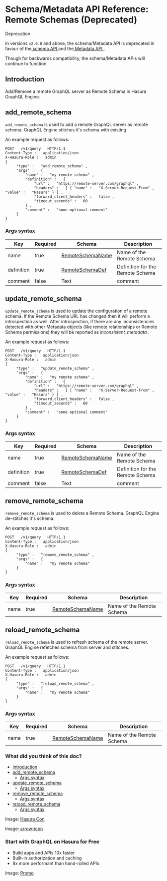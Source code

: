 # Schema/Metadata API Reference: Remote Schemas (Deprecated)

Deprecation

In versions `v2.0.0` and above, the schema/Metadata API is deprecated in
favour of the[ schema API ](https://hasura.io/docs/latest/api-reference/schema-api/index/)and the[ Metadata API ](https://hasura.io/docs/latest/api-reference/metadata-api/index/).

Though for backwards compatibility, the schema/Metadata APIs will
continue to function.

## Introduction​

Add/Remove a remote GraphQL server as Remote Schema in Hasura GraphQL Engine.

## add_remote_schema​

 `add_remote_schema` is used to add a remote GraphQL server as remote
schema. GraphQL Engine stitches it's schema with existing.

An example request as follows:

```
POST   /v1/query   HTTP/1.1
Content-Type :   application/json
X-Hasura-Role :   admin
{
     "type" :   "add_remote_schema" ,
     "args" :   {
         "name" :   "my remote schema" ,
         "definition" :   {
             "url" :   "https://remote-server.com/graphql" ,
             "headers" :   [ { "name" :   "X-Server-Request-From" ,   "value" :   "Hasura" } ] ,
             "forward_client_headers" :   false ,
             "timeout_seconds" :   60
         } ,
         "comment" :   "some optional comment"
     }
}
```

### Args syntax​

| Key | Required | Schema | Description |
|---|---|---|---|
| name | true | [ RemoteSchemaName ](https://hasura.io/docs/latest/api-reference/syntax-defs/#remoteschemaname) | Name of the Remote Schema |
| definition | true | [ RemoteSchemaDef ](https://hasura.io/docs/latest/api-reference/syntax-defs/#remoteschemadef) | Definition for the Remote Schema |
| comment | false | Text | comment |


## update_remote_schema​

 `update_remote_schema` is used to update the configuration of a remote
schema. If the Remote Schema URL has changed then it will perform a
introspection as well. After introspection, if there are any
inconsistencies detected with other Metadata objects (like remote
relationships or Remote Schema permissions) they will be reported as *inconsistent_metadata* .

An example request as follows:

```
POST   /v1/query   HTTP/1.1
Content-Type :   application/json
X-Hasura-Role :   admin
{
     "type" :   "update_remote_schema" ,
     "args" :   {
         "name" :   "my remote schema" ,
         "definition" :   {
             "url" :   "https://remote-server.com/graphql" ,
             "headers" :   [ { "name" :   "X-Server-Request-From" ,   "value" :   "Hasura" } ] ,
             "forward_client_headers" :   false ,
             "timeout_seconds" :   60
         } ,
         "comment" :   "some optional comment"
     }
}
```

### Args syntax​

| Key | Required | Schema | Description |
|---|---|---|---|
| name | true | [ RemoteSchemaName ](https://hasura.io/docs/latest/api-reference/syntax-defs/#remoteschemaname) | Name of the Remote Schema |
| definition | true | [ RemoteSchemaDef ](https://hasura.io/docs/latest/api-reference/syntax-defs/#remoteschemadef) | Definition for the Remote Schema |
| comment | false | Text | comment |


## remove_remote_schema​

 `remove_remote_schema` is used to delete a Remote Schema. GraphQL Engine
de-stitches it's schema.

An example request as follows:

```
POST   /v1/query   HTTP/1.1
Content-Type :   application/json
X-Hasura-Role :   admin
{
     "type" :   "remove_remote_schema" ,
     "args" :   {
         "name" :   "my remote schema"
     }
}
```

### Args syntax​

| Key | Required | Schema | Description |
|---|---|---|---|
| name | true | [ RemoteSchemaName ](https://hasura.io/docs/latest/api-reference/syntax-defs/#remoteschemaname) | Name of the Remote Schema |


## reload_remote_schema​

 `reload_remote_schema` is used to refresh schema of the remote server.
GraphQL Engine refetches schema from server and stitches.

An example request as follows:

```
POST   /v1/query   HTTP/1.1
Content-Type :   application/json
X-Hasura-Role :   admin
{
     "type" :   "reload_remote_schema" ,
     "args" :   {
         "name" :   "my remote schema"
     }
}
```

### Args syntax​

| Key | Required | Schema | Description |
|---|---|---|---|
| name | true | [ RemoteSchemaName ](https://hasura.io/docs/latest/api-reference/syntax-defs/#remoteschemaname) | Name of the Remote Schema |


### What did you think of this doc?

- [ Introduction ](https://hasura.io/docs/latest/api-reference/schema-metadata-api/remote-schemas/#introduction)
- [ add_remote_schema ](https://hasura.io/docs/latest/api-reference/schema-metadata-api/remote-schemas/#schema-metadata-add-remote-schema)
    - [ Args syntax ](https://hasura.io/docs/latest/api-reference/schema-metadata-api/remote-schemas/#schema-metadata-add-remote-schema-syntax)
- [ update_remote_schema ](https://hasura.io/docs/latest/api-reference/schema-metadata-api/remote-schemas/#schema-metadata-update-remote-schema)
    - [ Args syntax ](https://hasura.io/docs/latest/api-reference/schema-metadata-api/remote-schemas/#schema-metadata-update-remote-schema-syntax)
- [ remove_remote_schema ](https://hasura.io/docs/latest/api-reference/schema-metadata-api/remote-schemas/#schema-metadata-remove-remote-schema)
    - [ Args syntax ](https://hasura.io/docs/latest/api-reference/schema-metadata-api/remote-schemas/#schema-metadata-remove-remote-schema-syntax)
- [ reload_remote_schema ](https://hasura.io/docs/latest/api-reference/schema-metadata-api/remote-schemas/#schema-metadata-reload-remote-schema)
    - [ Args syntax ](https://hasura.io/docs/latest/api-reference/schema-metadata-api/remote-schemas/#schema-metadata-reload-remote-schema-syntax)


Image: [ Hasura Con ](https://res.cloudinary.com/dh8fp23nd/image/upload/v1686154570/hasura-con-2023/has-con-light-date_r2a2ud.png)

Image: [ arrow-icon ](https://res.cloudinary.com/dh8fp23nd/image/upload/v1683723549/main-web/chevron-right_ldbi7d.png)

### Start with GraphQL on Hasura for Free

- Build apps and APIs 10x faster
- Built-in authorization and caching
- 8x more performant than hand-rolled APIs


Image: [ Promo ](https://hasura.io/docs/assets/images/hasura-free-ff60e409244e0ea12b5a3045d1a9096b.png)